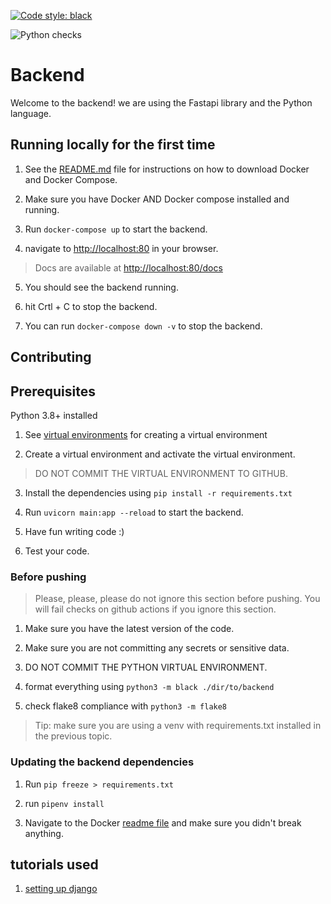 [![Code style: black](https://img.shields.io/badge/code%20style-black-000000.svg)](https://github.com/psf/black)

![Python checks](https://github.com/C2H2-UF/ScheduGator/actions/workflows/greetings.yml/badge.svg)


# Backend

Welcome to the backend! we are using the Fastapi library and the Python language.

## Running locally for the first time

1. See the [README.md](docker/README.MD) file for instructions on how to download Docker and Docker Compose.

2. Make sure you have Docker AND Docker compose installed and running.

3. Run `docker-compose up` to start the backend.

4. navigate to [http://localhost:80](http://localhost:80) in your browser.

> Docs are available at [http://localhost:80/docs](http://localhost:80/docs)

5. You should see the backend running.

6. hit Crtl + C to stop the backend.

7. You can run `docker-compose down -v` to stop the backend.
## Contributing

## Prerequisites

Python 3.8+ installed

1. See [virtual environments](https://docs.python.org/3/library/venv.html) for creating a virtual environment

2. Create a virtual environment and activate the virtual environment.

> DO NOT COMMIT THE VIRTUAL ENVIRONMENT TO GITHUB.

3. Install the dependencies using `pip install -r requirements.txt`

4. Run `uvicorn main:app --reload` to start the backend.

5. Have fun writing code :)

<!-- WIP -->
6. Test your code. 

### Before pushing

> Please, please, please do not ignore this section before pushing. You will fail checks on github actions if you ignore this section.

1. Make sure you have the latest version of the code.

2. Make sure you are not committing any secrets or sensitive data.

3. DO NOT COMMIT THE PYTHON VIRTUAL ENVIRONMENT.

3. format everything using `python3 -m black ./dir/to/backend`

4. check flake8 compliance with `python3 -m flake8`

> Tip: make sure you are using a venv with requirements.txt installed in the previous topic.

### Updating the backend dependencies

1. Run `pip freeze > requirements.txt`

2. run `pipenv install`

3. Navigate to the Docker [readme file](docker/README.md) and make sure you didn't break anything.

## tutorials used 
<!-- 1 is no longer used for django -->
1. [setting up django](https://www.digitalocean.com/community/tutorials/build-a-to-do-application-using-django-and-react)